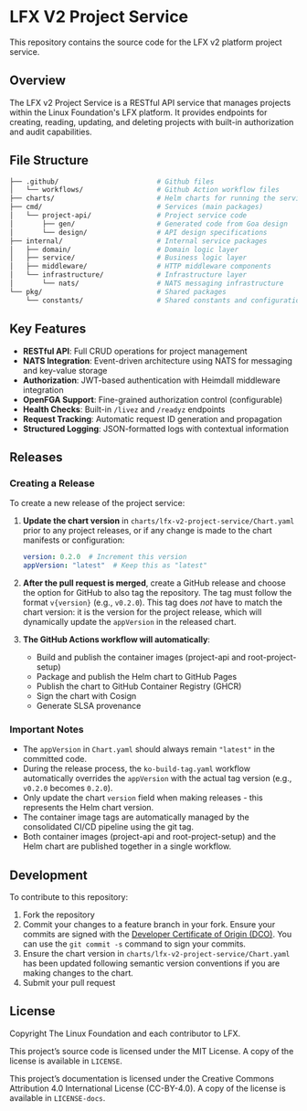 # LFX V2 Project Service

This repository contains the source code for the LFX v2 platform project service.

## Overview

The LFX v2 Project Service is a RESTful API service that manages projects within the Linux Foundation's LFX platform. It provides endpoints for creating, reading, updating, and deleting projects with built-in authorization and audit capabilities.

## File Structure

```bash
├── .github/                        # Github files
│   └── workflows/                  # Github Action workflow files
├── charts/                         # Helm charts for running the service in kubernetes
├── cmd/                            # Services (main packages)
│   └── project-api/                # Project service code
│       ├── gen/                    # Generated code from Goa design
│       └── design/                 # API design specifications
├── internal/                       # Internal service packages
│   ├── domain/                     # Domain logic layer
│   ├── service/                    # Business logic layer
│   ├── middleware/                 # HTTP middleware components
│   └── infrastructure/             # Infrastructure layer
│       └── nats/                   # NATS messaging infrastructure
└── pkg/                            # Shared packages
    └── constants/                  # Shared constants and configurations
```

## Key Features

- **RESTful API**: Full CRUD operations for project management
- **NATS Integration**: Event-driven architecture using NATS for messaging and key-value storage
- **Authorization**: JWT-based authentication with Heimdall middleware integration
- **OpenFGA Support**: Fine-grained authorization control (configurable)
- **Health Checks**: Built-in `/livez` and `/readyz` endpoints
- **Request Tracking**: Automatic request ID generation and propagation
- **Structured Logging**: JSON-formatted logs with contextual information

## Releases

### Creating a Release

To create a new release of the project service:

1. **Update the chart version** in `charts/lfx-v2-project-service/Chart.yaml` prior to any project releases, or if any
   change is made to the chart manifests or configuration:
   ```yaml
   version: 0.2.0  # Increment this version
   appVersion: "latest"  # Keep this as "latest"
   ```

2. **After the pull request is merged**, create a GitHub release and choose the
   option for GitHub to also tag the repository. The tag must follow the format
   `v{version}` (e.g., `v0.2.0`). This tag does _not_ have to match the chart
   version: it is the version for the project release, which will dynamically
   update the `appVersion` in the released chart.

3. **The GitHub Actions workflow will automatically**:
   - Build and publish the container images (project-api and root-project-setup)
   - Package and publish the Helm chart to GitHub Pages
   - Publish the chart to GitHub Container Registry (GHCR)
   - Sign the chart with Cosign
   - Generate SLSA provenance

### Important Notes

- The `appVersion` in `Chart.yaml` should always remain `"latest"` in the committed code.
- During the release process, the `ko-build-tag.yaml` workflow automatically overrides the `appVersion` with the actual tag version (e.g., `v0.2.0` becomes `0.2.0`).
- Only update the chart `version` field when making releases - this represents the Helm chart version.
- The container image tags are automatically managed by the consolidated CI/CD pipeline using the git tag.
- Both container images (project-api and root-project-setup) and the Helm chart are published together in a single workflow.

## Development

To contribute to this repository:

1. Fork the repository
2. Commit your changes to a feature branch in your fork. Ensure your commits
   are signed with the [Developer Certificate of Origin
   (DCO)](https://developercertificate.org/).
   You can use the `git commit -s` command to sign your commits.
3. Ensure the chart version in `charts/lfx-v2-project-service/Chart.yaml` has been
   updated following semantic version conventions if you are making changes to the chart.
4. Submit your pull request

## License

Copyright The Linux Foundation and each contributor to LFX.

This project’s source code is licensed under the MIT License. A copy of the
license is available in `LICENSE`.

This project’s documentation is licensed under the Creative Commons Attribution
4.0 International License \(CC-BY-4.0\). A copy of the license is available in
`LICENSE-docs`.
